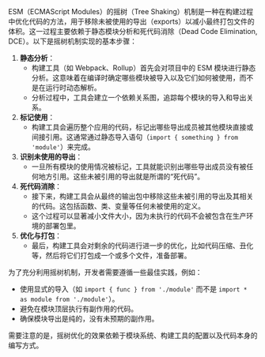 ESM（ECMAScript Modules）的摇树（Tree Shaking）机制是一种在构建过程中优化代码的方法，用于移除未被使用的导出（exports）以减小最终打包文件的体积。这一过程主要依赖于静态模块分析和死代码消除（Dead Code Elimination, DCE）。以下是摇树机制实现的基本步骤：

1. **静态分析**：
   - 构建工具（如 Webpack、Rollup）首先会对项目中的 ESM 模块进行静态分析。这意味着在编译时确定哪些模块被导入以及它们如何被使用，而不是在运行时动态解析。
   - 分析过程中，工具会建立一个依赖关系图，追踪每个模块的导入和导出关系。
2. **标记使用**：
   - 构建工具会遍历整个应用的代码，标记出哪些导出成员被其他模块直接或间接引用。这通常通过静态导入语句（`import { something } from 'module'`）来完成。
3. **识别未使用的导出**：
   - 一旦所有模块的使用情况被标记，工具就能识别出哪些导出成员没有被任何地方引用。这些未被引用的导出就是所谓的“死代码”。
4. **死代码消除**：
   - 接下来，构建工具会从最终的输出包中移除这些未被引用的导出及其相关的代码。这包括函数、类、变量等任何未被使用的定义。
   - 这个过程可以显著减小文件大小，因为未执行的代码不会被包含在生产环境的部署包里。
5. **优化与打包**：
   - 最后，构建工具会对剩余的代码进行进一步的优化，比如代码压缩、丑化等，然后将它们打包成一个或多个文件，准备部署。

为了充分利用摇树机制，开发者需要遵循一些最佳实践，例如：

- 使用显式的导入（如 `import { func } from './module'` 而不是 `import * as module from './module'`）。
- 避免在模块顶层执行有副作用的代码。
- 确保模块导出是纯的，没有未预期的副作用。

需要注意的是，摇树优化的效果依赖于模块系统、构建工具的配置以及代码本身的编写方式。
